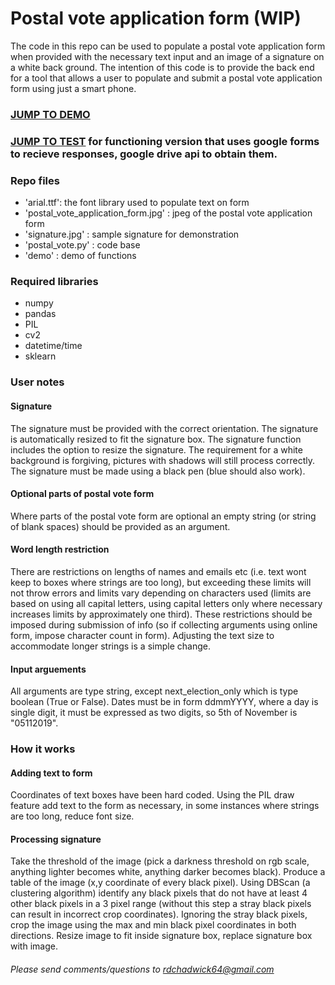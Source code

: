 # Postal vote application form (WIP)

The code in this repo can be used to populate a postal vote application form when provided with the necessary text input and an image of a signature on a white back ground. The intention of this code is to provide the back end for a tool that allows a user to populate and submit a postal vote application form using just a smart phone.

### [JUMP TO DEMO](https://github.com/richchad/postal_vote_filler/blob/master/Demo.ipynb)

### [JUMP TO TEST](https://github.com/richchad/postal_vote_filler/blob/master/test.ipynb) for functioning version that uses google forms to recieve responses, google drive api to obtain them.

### Repo files
- 'arial.ttf': the font library used to populate text on form 
- 'postal_vote_application_form.jpg' : jpeg of the postal vote application form 
- 'signature.jpg' : sample signature for demonstration
- 'postal_vote.py' : code base
- 'demo' : demo of functions

### Required libraries
- numpy
- pandas
- PIL
- cv2
- datetime/time
- sklearn


### User notes
#### Signature
The signature must be provided with the correct orientation. The signature is automatically resized to fit the signature box. The signature function includes the option to resize the signature. The requirement for a white background is forgiving, pictures with shadows will still process correctly. The signature must be made using a black pen (blue should also work). 

#### Optional parts of postal vote form
Where parts of the postal vote form are optional an empty string (or string of blank spaces) should be provided as an argument.

#### Word length restriction
There are restrictions on lengths of names and emails etc (i.e. text wont keep to boxes where strings are too long), but exceeding these limits will not throw errors and limits vary depending on characters used (limits are based on using all capital letters, using capital letters only where necessary increases limits by approximately one third). These restrictions should be imposed during submission of info (so if collecting arguments using online form, impose character count in form). Adjusting the text size to accommodate longer strings is a simple change.

#### Input arguements
All arguments are type string, except next_election_only which is type boolean (True or False). Dates must be in form ddmmYYYY, where a day is single digit, it must be expressed as two digits, so 5th of November is "05112019".



### How it works
#### Adding text to form
Coordinates of text boxes have been hard coded. Using the PIL draw feature add text to the form as necessary, in some instances where strings are too long, reduce font size.

#### Processing signature
Take the threshold of the image (pick a darkness threshold on rgb scale, anything  lighter becomes white, anything darker becomes black). Produce a table of the image (x,y coordinate of every black pixel). Using DBScan (a clustering algorithm) identify any black pixels that do not have at least 4 other black pixels in a 3 pixel range (without this step a stray black pixels can result in incorrect crop coordinates). Ignoring the stray black pixels, crop the image using the max and min black pixel coordinates in both directions. Resize image to fit inside signature box, replace signature box with image.


###### Please send comments/questions to rdchadwick64@gmail.com
